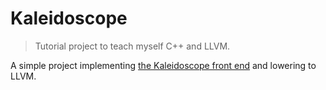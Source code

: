 # Kaleidoscope

> Tutorial project to teach myself C++ and LLVM.

A simple project implementing [the Kaleidoscope front end](https://llvm.org/docs/tutorial/MyFirstLanguageFrontend/index.html) and lowering to LLVM.
